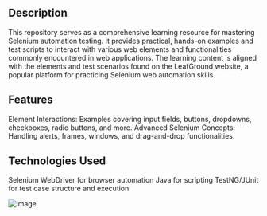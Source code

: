 ## Description
This repository serves as a comprehensive learning resource for mastering Selenium automation testing. It provides practical, hands-on examples and test scripts to interact with various web elements and functionalities commonly encountered in web applications. The learning content is aligned with the elements and test scenarios found on the LeafGround website, a popular platform for practicing Selenium web automation skills.

## Features
Element Interactions: Examples covering input fields, buttons, dropdowns, checkboxes, radio buttons, and more.
Advanced Selenium Concepts: Handling alerts, frames, windows, and drag-and-drop functionalities.

## Technologies Used
Selenium WebDriver for browser automation
Java for scripting
TestNG/JUnit for test case structure and execution

![image](https://github.com/user-attachments/assets/9f62fbed-ab68-4caa-9c43-0e845f64f94a)

 
